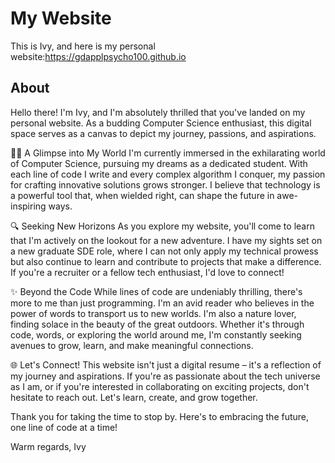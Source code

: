 # My Website
This is Ivy, and here is my personal website:https://gdapplpsycho100.github.io

## About
Hello there! I'm Ivy, and I'm absolutely thrilled that you've landed on my personal website. As a budding Computer Science enthusiast, this digital space serves as a canvas to depict my journey, passions, and aspirations.

👩‍💻 A Glimpse into My World
I'm currently immersed in the exhilarating world of Computer Science, pursuing my dreams as a dedicated student. With each line of code I write and every complex algorithm I conquer, my passion for crafting innovative solutions grows stronger. I believe that technology is a powerful tool that, when wielded right, can shape the future in awe-inspiring ways.

🔍 Seeking New Horizons
As you explore my website, you'll come to learn that I'm actively on the lookout for a new adventure. I have my sights set on a new graduate SDE role, where I can not only apply my technical prowess but also continue to learn and contribute to projects that make a difference. If you're a recruiter or a fellow tech enthusiast, I'd love to connect!

✨ Beyond the Code
While lines of code are undeniably thrilling, there's more to me than just programming. I'm an avid reader who believes in the power of words to transport us to new worlds. I'm also a nature lover, finding solace in the beauty of the great outdoors. Whether it's through code, words, or exploring the world around me, I'm constantly seeking avenues to grow, learn, and make meaningful connections.

🌐 Let's Connect!
This website isn't just a digital resume – it's a reflection of my journey and aspirations. If you're as passionate about the tech universe as I am, or if you're interested in collaborating on exciting projects, don't hesitate to reach out. Let's learn, create, and grow together.

Thank you for taking the time to stop by. Here's to embracing the future, one line of code at a time!

Warm regards,
Ivy
